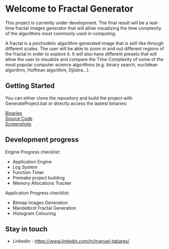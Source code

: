 # Welcome to Fractal Generator

This project is currently under development. The final result will be a real-time fractal images generator that will allow visualizing the time complexity of the algorithms most commonly used in computing.

A fractal is a psichodelic algorithm-generated image that is self-like through different scales. The user will be able to zoom in and out different regions of the fractal in order to explore it. It will also have different presets that will allow the user to visualize and compare the Time Complexity of some of the most popular computer science algorithms (e.g. binary search, euclidean algorithm, Huffman algorithm, Djiistra...).

## Getting Started

You can either clone the repository and build the project with GenerateProject.bat or directly access the lastest binaries:<br/>

[Binaries](https://github.com/ManuCanedo/fractal-generator/tree/master/bin)  
[Source Code](https://github.com/ManuCanedo/fractal-generator/tree/master/src)   
[Screenshots](https://github.com/ManuCanedo/fractal-generator/tree/master/media/screenshots) 

## Development progress

Engine Progress checklist:
+ Application Engine 
+ Log System
+ Function Timer
+ Premake project building
+ Memory Allocations Tracker

Application Progress checklist:
+ Bitmap Images Generation
+ Mandelbrot Fractal Generation
+ Histogram Colouring

## Stay in touch

+ Linkedin - https://www.linkedin.com/in/manuel-tabares/
